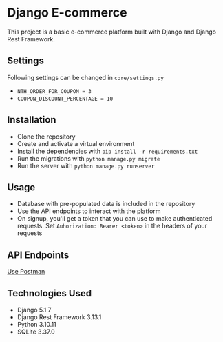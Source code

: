 # Django E-commerce
This project is a basic e-commerce platform built with Django and Django Rest Framework.

## Settings
Following settings can be changed in `core/settings.py`
- `NTH_ORDER_FOR_COUPON = 3`
- `COUPON_DISCOUNT_PERCENTAGE = 10`


## Installation
- Clone the repository
- Create and activate a virtual environment
- Install the dependencies with `pip install -r requirements.txt`
- Run the migrations with `python manage.py migrate`
- Run the server with `python manage.py runserver`

## Usage
- Database with pre-populated data is included in the repository
- Use the API endpoints to interact with the platform
- On signup, you'll get a token that you can use to make authenticated requests. Set `Auhorization: Bearer <token>` in the headers of your requests

## API Endpoints
[Use Postman](https://www.postman.com/blue-comet-496858/workspace/uniblox/collection/14929837-596dbc60-508d-4b3d-aac4-468d724bcbb9?action=share&creator=14929837&active-environment=14929837-525631eb-46e4-405a-aa08-66c31d9f7b65)

## Technologies Used
- Django 5.1.7
- Django Rest Framework 3.13.1
- Python 3.10.11
- SQLite 3.37.0

